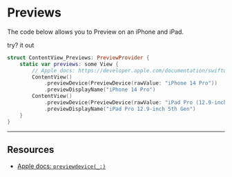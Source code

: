 # Previews 

The code below allows you to Preview on an iPhone and iPad. 

try? it out 
```swift
struct ContentView_Previews: PreviewProvider {
    static var previews: some View {
        // Apple docs: https://developer.apple.com/documentation/swiftui/view/previewdevice(_:)
        ContentView()
            .previewDevice(PreviewDevice(rawValue: "iPhone 14 Pro"))
            .previewDisplayName("iPhone 14 Pro")
        ContentView()
            .previewDevice(PreviewDevice(rawValue: "iPad Pro (12.9-inch) (5th generation)"))
            .previewDisplayName("iPad Pro 12.9-inch 5th Gen")
    }
}
```

***

## Resources 

* [Apple docs: `previewdevice(_:)`](https://developer.apple.com/documentation/swiftui/view/previewdevice(_:))
